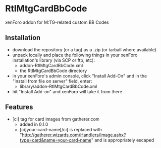 RtlMtgCardBbCode
================

xenForo addon for M:TG-related custom BB Codes


Installation
-------------
- download the repository (or a tag) as a .zip (or tarball where available)
- unpack locally and place the following things in your xenForo installation's library (via SCP or ftp, etc):
  - addon-RtlMtgCardBbCode.xml
  - the RtlMtgCardBbCode directory
- in your xenForo's admin console, click "Install Add-On" and in the "Install from file on server" field, enter:
  - library/addon-RtlMtgCardBbCode.xml
- hit "Install Add-on" and xenForo will take it from there


Features
--------------
- [ci] tag for card images from gatherer.com
  - added in 0.1.0
  - [ci]your-card-name[/ci] is replaced with "http://gatherer.wizards.com/Handlers/Image.ashx?type=card&name=your-card-name" and is appropriately escaped
